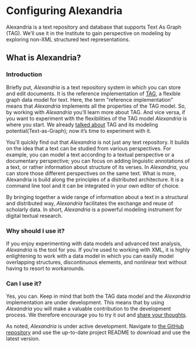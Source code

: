 # Configuring Alexandria

Alexandria is a text repository and database that supports Text As Graph (TAG). We’ll use it in the Institute to gain perspective on modeling by exploring non-XML structured text representations.

##  What is Alexandria?
### Introduction
Briefly put, _Alexandria_ is a text repository system in which you can store and edit documents. It is the reference implementation of [TAG](https://huygensing.github.io/TAG/), a flexible graph data model for text. Here, the term "reference implementation" means that _Alexandria_ implements all the properties of the TAG model. So, by working with _Alexandria_ you'll learn more about TAG. And vice versa, if you want to experiment with the flexibilities of the TAG model _Alexandria_ is where you start. We already [talked about](https://github.com/Pittsburgh-NEH-Institute/Institute-Materials-2017/blob/master/schedule/week_2/tag.md) TAG and its modeling potential(Text-as-Graph); now it’s time to experiment with it.

You'll quickly find out that _Alexandria_ is not just any text repository. It builds on the idea that a text can be studied from various perspectives. For example, you can model a text according to a textual perspective or a documentary perspective; you can focus on adding linguistic annotations of a text, or rather information about structure of its verses. In _Alexandria_, you can store those different perspectives on the same text. What is more, Alexandria is build along the principles of a distributed architecture. It is a command line tool and it can be integrated in your own editor of choice.

By bringing together a wide range of information about a text in a structural and distributed way, _Alexandria_ facilitates the exchange and reuse of scholarly data. In short, _Alexandria_ is a powerful modeling instrument for digital textual research.


### Why should I use it?
If you enjoy experimenting with data models and advanced text analysis, _Alexandria_ is the tool for you. If you're used to working with XML, it is highly enlightening to work with a data model in which you can easily model overlapping structures, discontinuous elements, and nonlinear text without having to resort to workarounds.

### Can I use it?
Yes, you can. Keep in mind that both the TAG data model and the _Alexandria_ implementation are under development. This means that by using _Alexandria_ you will make a valuable contribution to the development process. We therefore encourage you to try it out and [share your thoughts](mailto:research-development@di.huc.knaw.nl).

As noted, _Alexandria_ is under active development. Navigate to [the GitHub repository](https://github.com/HuygensING/alexandria-markup-server) and use the up-to-date project README to download and use the latest version.